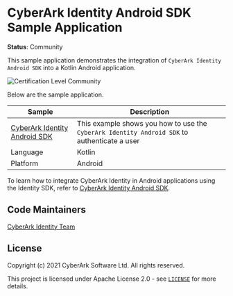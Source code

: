 # CyberArk Identity Android SDK Sample Application
**Status**: Community

This sample application demonstrates the integration of `CyberArk Identity Android SDK` into a Kotlin Android application.

![Certification Level Community](https://camo.githubusercontent.com/fc39ec5a52592c929ecd6e7ff4e3d1b7d5a4856c512a5486a5c24a00db6bcf6d/68747470733a2f2f696d672e736869656c64732e696f2f62616467652f43657274696669636174696f6e2532304c6576656c2d436f6d6d756e6974792d3238413734353f6c696e6b3d68747470733a2f2f6769746875622e636f6d2f637962657261726b2f636f6d6d756e6974792f626c6f622f6d61737465722f436f6e6a75722f636f6e76656e74696f6e732f63657274696669636174696f6e2d6c6576656c732e6d64)

Below are the sample application.

| Sample | Description |
|--------|-------------|
| [CyberArk Identity Android SDK](https://identity-developer.cyberark.com/docs/cyberark-identity-android-sdk) | This example shows you how to use the `CyberArk Identity Android SDK` to authenticate a user |
| Language | Kotlin |
| Platform | Android |

To learn how to integrate CyberArk Identity in Android applications using the Identity SDK, refer to  [CyberArk Identity Android SDK](https://identity-developer.cyberark.com/docs/cyberark-identity-android-sdk).

## Code Maintainers
[CyberArk Identity Team](https://www.cyberark.com)

<a id="license"></a>
## License
Copyright (c) 2021 CyberArk Software Ltd. All rights reserved.

This project is licensed under Apache License 2.0 - see [`LICENSE`](LICENSE) for more details.
